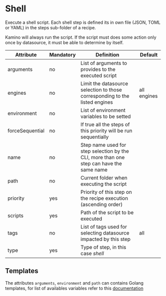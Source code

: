 # Shell

Execute a shell script. Each shell step is defined its in own file (JSON, TOML or YAML) in the steps sub-folder of a recipe. 

Kamino will always run the script. If the script must does some action only once by datasource, it must be able to determine by itself.

Attribute     | Mandatory | Definition | Default
--------------|----------------|------------|-----
arguments     | no  | List of arguments to provides to the executed script
engines       | no  | Limit the datasource selection to those corresponding to the listed engines | all engines
environment   | no  | List of environment variables to be setted
forceSequential| no | If true all the steps of this priority will be run sequentially
name          | no  | Step name used for step selection by the CLI, more than one step can have the same name
path          | no  | Current folder when executing the script
priority      | yes | Priority of this step on the recipe execution (ascending order)
scripts       | yes | Path of the script to be executed
tags          | no  | List of tags used for selecting datasource impacted by this step | all
type          | yes | Type of step, in this case _shell_

## Templates
The attributes `arguments`, `environment` and `path` can contains Golang templates, for list of availables variables refer to this [documentation](/doc/template.md)
